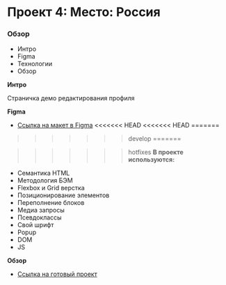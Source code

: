 # Проект 4: Место: Россия

### Обзор
* Интро
* Figma
* Технологии
* Обзор

**Интро**

Страничка демо редактирования профиля

**Figma**

* [Ссылка на макет в Figma](https://www.figma.com/file/StZjf8HnoeLdiXS7dYrLAh/JavaScript.-Sprint-4)
<<<<<<< HEAD
<<<<<<< HEAD
=======

>>>>>>> develop
=======

>>>>>>> hotfixes
**В проекте используются:**

+ Семантика HTML
+ Методология БЭМ
+ Flexbox и Grid верстка
+ Позиционирование элементов
+ Переполнение блоков
+ Медиа запросы
+ Псевдоклассы
+ Свой шрифт
+ Popup
+ DOM
+ JS

**Обзор**

* [Ссылка на готовый проект](https://namza80.github.io/mesto/)
